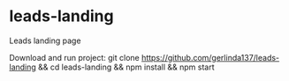 # leads-landing
Leads landing page

Download and run project:
git clone https://github.com/gerlinda137/leads-landing && cd leads-landing && npm install && npm start
